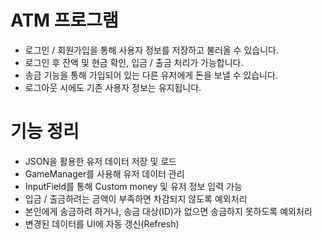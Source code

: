 # ATM 프로그램
- 로그인 / 회원가입을 통해 사용자 정보를 저장하고 불러올 수 있습니다.  
- 로그인 후 잔액 및 현금 확인, 입금 / 출금 처리가 가능합니다.  
- 송금 기능을 통해 가입되어 있는 다른 유저에게 돈을 보낼 수 있습니다.  
- 로그아웃 시에도 기존 사용자 정보는 유지됩니다.  

# 기능 정리  
- JSON을 활용한 유저 데이터 저장 및 로드
- GameManager를 사용해 유저 데이터 관리
- InputField를 통해 Custom money 및 유저 정보 입력 가능
- 입금 / 출금하려는 금액이 부족하면 차감되지 않도록 예외처리
- 본인에게 송금하려 하거나, 송금 대상(ID)가 없으면 송금하지 못하도록 예외처리
- 변경된 데이터를 UI에 자동 갱신(Refresh)
